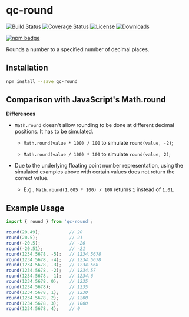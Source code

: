 # qc-round

[![Build Status][travis-svg]][travis-url]
[![Coverage Status][coverage-image]][coverage-url]
[![License][license-image]][license-url]
[![Downloads][downloads-image]][downloads-url]

[![npm badge][npm-badge-png]][package-url]

Rounds a number to a specified number of decimal places.


## Installation

```sh
npm install --save qc-round
```


## Comparison with JavaScript's Math.round

**Differences**

* `Math.round` doesn't allow rounding to be done at different decimal positions.
  It has to be simulated.

  - `Math.round(value * 100) / 100` to simulate `round(value, -2)`;

  - `Math.round(value / 100) * 100` to simulate `round(value, 2)`;

* Due to the underlying floating point number representation, using the simulated
  examples above with certain values does not return the correct value.

  - E.g., `Math.round(1.005 * 100) / 100` returns `1` instead of `1.01`.


## Example Usage

```js
import { round } from 'qc-round';

round(20.49);           // 20
round(20.5);            // 21
round(-20.5);           // -20
round(-20.51);          // -21
round(1234.5678, -5);   // 1234.5678
round(1234.5678, -4);   // 1234.5678
round(1234.5678, -3);   // 1234.568
round(1234.5678, -2);   // 1234.57
round(1234.5678, -1);   // 1234.6
round(1234.5678, 0);    // 1235
round(1234.5678);       // 1235
round(1234.5678, 1);    // 1230
round(1234.5678, 2);    // 1200
round(1234.5678, 3);    // 1000
round(1234.5678, 4);    // 0
```


[coverage-image]: https://coveralls.io/repos/github/hypersoftllc/qc-round/badge.svg?branch=master
[coverage-url]: https://coveralls.io/github/hypersoftllc/qc-round?branch=master
[downloads-image]: http://img.shields.io/npm/dm/qc-round.svg
[downloads-url]: http://npm-stat.com/charts.html?package=qc-round
[license-image]: http://img.shields.io/npm/l/qc-round.svg
[license-url]: LICENSE
[package-url]: https://npmjs.org/package/qc-round
[npm-badge-png]: https://nodei.co/npm/qc-round.png?downloads=true&stars=true
[travis-svg]: https://travis-ci.org/hypersoftllc/qc-round.svg?branch=master
[travis-url]: https://travis-ci.org/hypersoftllc/qc-round
